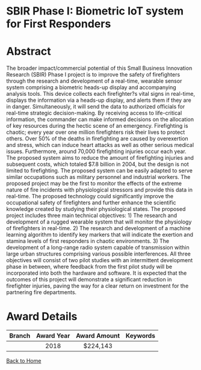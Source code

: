 
SBIR Phase I: Biometric IoT system for First Responders
=======================================================

# Abstract


The broader impact/commercial potential of this Small Business Innovation Research (SBIR) Phase I project is to improve the safety of firefighters through the research and development of a real-time, wearable sensor system comprising a biometric heads-up display and accompanying analysis tools. This device collects each firefighter?s vital signs in real-time, displays the information via a heads-up display, and alerts them if they are in danger. Simultaneously, it will send the data to authorized officials for real-time strategic decision-making. By receiving access to life-critical information, the commander can make informed decisions on the allocation of key resources during the hectic scene of an emergency. Firefighting is chaotic; every year over one million firefighters risk their lives to protect others. Over 50% of the deaths in firefighting are caused by overexertion and stress, which can induce heart attacks as well as other serious medical issues. Furthermore, around 70,000 firefighting injuries occur each year. The proposed system aims to reduce the amount of firefighting injuries and subsequent costs, which totaled $7.8 billion in 2004, but the design is not limited to firefighting. The proposed system can be easily adapted to serve similar occupations such as military personnel and industrial workers. The proposed project may be the first to monitor the effects of the extreme nature of fire incidents with physiological stressors and provide this data in real-time. The proposed technology could significantly improve the occupational safety of firefighters and further enhance the scientific knowledge created by studying their physiological states. The proposed project includes three main technical objectives: 1) The research and development of a rugged wearable system that will monitor the physiology of firefighters in real-time. 2) The research and development of a machine learning algorithm to identify key markers that will indicate the exertion and stamina levels of first responders in chaotic environments. 3) The development of a long-range radio system capable of transmission within large urban structures comprising various possible interferences. All three objectives will consist of two pilot studies with an intermittent development phase in between, where feedback from the first pilot study will be incorporated into both the hardware and software. It is expected that the outcomes of this project will demonstrate a significant reduction in firefighter injuries, paving the way for a clear return on investment for the partnering fire departments.  

# Award Details

|Branch|Award Year|Award Amount|Keywords|
| :---: | :---: | :---: | :---: |
||2018|$224,143||
  
  


[Back to Home](https://github.com/chrischow/dod_sbir_awards/JT/#352)